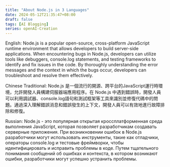 ```yaml
---
title: "About Node.js in 3 Languages"
date: 2024-05-12T21:35:47+08:00
draft: false
tags: [AI Blogging]
series: openAI-Creation
---
```

English: Node.js is a popular open-source, cross-platform JavaScript runtime environment that allows developers to build server-side applications. When encountering bugs in Node.js, developers can utilize tools like debuggers, console.log statements, and testing frameworks to identify and fix issues in the code. By thoroughly understanding the error messages and the context in which the bugs occur, developers can troubleshoot and resolve them effectively.

Chinese Traditional: Node.js 是一個流行的開源、跨平台的JavaScript運行時環境，允許開發人員構建伺服器端應用程序。在 Node.js 中遇到錯誤時，開發人員可以利用調試器、console.log語句和測試框架等工具來識別並修復代碼中的問題。通過深入理解錯誤消息和錯誤發生的上下文，開發人員可以有效地進行故障排除和修復。

Russian: Node.js - это популярная открытая кроссплатформенная среда выполнения JavaScript, которая позволяет разработчикам создавать серверные приложения. При возникновении ошибок в Node.js разработчики могут использовать инструменты, такие как отладчики, операторы console.log и тестовые фреймворки, чтобы идентифицировать и исправить проблемы в коде. Путем тщательного понимания сообщений об ошибках и контекста, в котором возникают ошибки, разработчики могут успешно устранить проблемы.